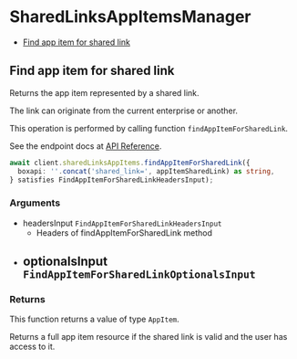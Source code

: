 # SharedLinksAppItemsManager

- [Find app item for shared link](#find-app-item-for-shared-link)

## Find app item for shared link

Returns the app item represented by a shared link.

The link can originate from the current enterprise or another.

This operation is performed by calling function `findAppItemForSharedLink`.

See the endpoint docs at
[API Reference](https://developer.box.com/reference/get-shared-items--app-items/).

<!-- sample get_shared_items#app_items -->

```ts
await client.sharedLinksAppItems.findAppItemForSharedLink({
  boxapi: ''.concat('shared_link=', appItemSharedLink) as string,
} satisfies FindAppItemForSharedLinkHeadersInput);
```

### Arguments

- headersInput `FindAppItemForSharedLinkHeadersInput`
  - Headers of findAppItemForSharedLink method
- optionalsInput `FindAppItemForSharedLinkOptionalsInput`
  -

### Returns

This function returns a value of type `AppItem`.

Returns a full app item resource if the shared link is valid and
the user has access to it.
